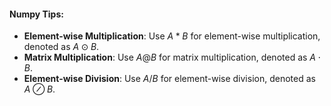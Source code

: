 #### Numpy Tips:
- **Element-wise Multiplication**: Use $A * B$ for element-wise multiplication, denoted as $A \odot B$.
- **Matrix Multiplication**: Use $A @ B$ for matrix multiplication, denoted as $A \cdot B$.
- **Element-wise Division**: Use $A / B$ for element-wise division, denoted as $A \oslash B$.
